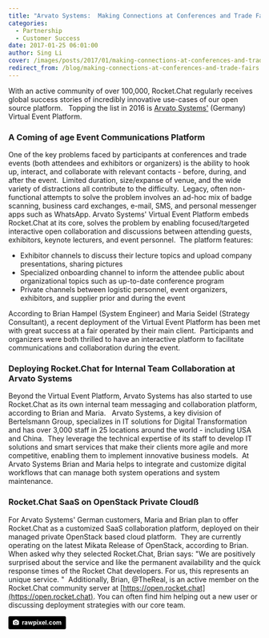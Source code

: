 ```yaml
---
title: "Arvato Systems:  Making Connections at Conferences and Trade Fairs"
categories:
  - Partnership
  - Customer Success
date: 2017-01-25 06:01:00
author: Sing Li
cover: /images/posts/2017/01/making-connections-at-conferences-and-trade-fairs/cover-meeting.jpg
redirect_from: /blog/making-connections-at-conferences-and-trade-fairs
---
```

With an active community of over 100,000, Rocket.Chat regularly receives global success stories of incredibly innovative use-cases of our open source platform.   Topping the list in 2016 is [Arvato Systems'](https://it.arvato.com) (Germany) Virtual Event Platform.  

### A Coming of age Event Communications Platform

One of the key problems faced by participants at conferences and trade events (both attendees and exhibitors or organizers) is the ability to hook up, interact, and collaborate with relevant contacts - before, during, and after the event.  Limited duration, size/expanse of venue, and the wide variety of distractions all contribute to the difficulty.  Legacy, often non-functional attempts to solve the problem involves an ad-hoc mix of badge scanning, business card exchanges, e-mail, SMS, and personal messenger apps such as WhatsApp.
Arvato Systems' Virtual Event Platform embeds Rocket.Chat at its core, solves the problem by enabling focused/targeted interactive open collaboration and discussions between attending guests, exhibitors, keynote lecturers, and event personnel. 
The platform features:

- Exhibitor channels to discuss their lecture topics and upload company presentations, sharing pictures
- Specialized onboarding channel to inform the attendee public about organizational topics such as up-to-date conference program
- Private channels between logistic personnel, event organizers, exhibitors, and supplier prior and during the event

According to Brian Hampel (System Engineer) and Maria Seidel (Strategy Consultant), a recent deployment of the Virtual Event Platform has been met with great success at a fair operated by their main client.  Participants and organizers were both thrilled to have an interactive platform to facilitate communications and collaboration during the event.

### Deploying Rocket.Chat for Internal Team Collaboration at Arvato Systems

Beyond the Virtual Event Platform, Arvato Systems has also started to use Rocket.Chat as its own internal team messaging and collaboration platform, according to Brian and Maria.   Arvato Systems, a key division of Bertelsmann Group, specializes in IT solutions for Digital Transformation and has over 3,000 staff in 25 locations around the world - including USA and China.  They leverage the technical expertise of its staff to develop IT solutions and smart services that make their clients more agile and more competitive, enabling them to implement innovative business models.  At Arvato Systems Brian and Maria helps to integrate and customize digital workflows that can manage both system operations and system maintenance.

### Rocket.Chat SaaS on OpenStack Private Cloudß

For Arvato Systems' German customers, Maria and Brian plan to offer Rocket.Chat as a customized SaaS collaboration platform, deployed on their managed private OpenStack based cloud platform.  They are currently operating on the latest Mikata Release of OpenStack, according to Brian.
When asked why they selected Rocket.Chat, Brian says: "We are positively surprised about the service and like the permanent availability and the quick response times of the Rocket Chat developers. For us, this represents an unique service. " 
Additionally, Brian, @TheReal, is an active member on the Rocket.Chat community server at [https://open.rocket.chat](https://open.rocket.chat). You can often find him helping out a new user or discussing deployment strategies with our core team.

<a style="background-color:black;color:white;text-decoration:none;padding:4px 6px;font-family:-apple-system, BlinkMacSystemFont, &quot;San Francisco&quot;, &quot;Helvetica Neue&quot;, Helvetica, Ubuntu, Roboto, Noto, &quot;Segoe UI&quot;, Arial, sans-serif;font-size:12px;font-weight:bold;line-height:1.2;display:inline-block;border-radius:3px;" href="https://unsplash.com/@rawpixel?utm_medium=referral&amp;utm_campaign=photographer-credit&amp;utm_content=creditBadge" target="_blank" rel="noopener noreferrer" title="Download free do whatever you want high-resolution photos from rawpixel.com"><span style="display:inline-block;padding:2px 3px;"><svg xmlns="http://www.w3.org/2000/svg" style="height:12px;width:auto;position:relative;vertical-align:middle;top:-1px;fill:white;" viewBox="0 0 32 32"><title>unsplash-logo</title><path d="M20.8 18.1c0 2.7-2.2 4.8-4.8 4.8s-4.8-2.1-4.8-4.8c0-2.7 2.2-4.8 4.8-4.8 2.7.1 4.8 2.2 4.8 4.8zm11.2-7.4v14.9c0 2.3-1.9 4.3-4.3 4.3h-23.4c-2.4 0-4.3-1.9-4.3-4.3v-15c0-2.3 1.9-4.3 4.3-4.3h3.7l.8-2.3c.4-1.1 1.7-2 2.9-2h8.6c1.2 0 2.5.9 2.9 2l.8 2.4h3.7c2.4 0 4.3 1.9 4.3 4.3zm-8.6 7.5c0-4.1-3.3-7.5-7.5-7.5-4.1 0-7.5 3.4-7.5 7.5s3.3 7.5 7.5 7.5c4.2-.1 7.5-3.4 7.5-7.5z"></path></svg></span><span style="display:inline-block;padding:2px 3px;">rawpixel.com</span></a>
